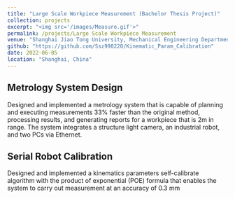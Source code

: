 ```yaml
---
title: "Large Scale Workpiece Measurement (Bachelor Thesis Project)"
collection: projects
excerpt: "<img src='/images/Measure.gif'>"
permalink: /projects/Large Scale Workpiece Measurement
venue: "Shanghai Jiao Tong University, Mechanical Engineering Department"
github: "https://github.com/Ssz990220/Kinematic_Param_Calibration"
date: 2022-06-05
location: "Shanghai, China"
---
```

## Metrology System Design
Designed and implemented a metrology system that is capable of planning and executing measurements 33\% faster than the original method, processing results, and generating reports for a workpiece that is 2m in range. The system integrates a structure light camera, an industrial robot, and two PCs via Ethernet.
## Serial Robot Calibration
Designed and implemented a kinematics parameters self-calibrate algorithm with the product of exponential (POE) formula that enables the system to carry out measurement at an accuracy of 0.3 mm
